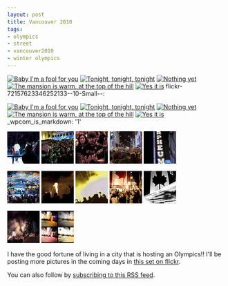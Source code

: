 ```yaml
---
layout: post
title: Vancouver 2010
tags:
- olympics
- street
- vancouver2010
- winter olympics
---
```

[![Baby I'm a fool for you](http://farm5.static.flickr.com/4037/4371599587_c0214176ab_m.jpg)][0] [![Tonight, tonight, tonight](http://farm5.static.flickr.com/4038/4372353070_f5d5c6f6f0_m.jpg)][1] [![Nothing yet](http://farm5.static.flickr.com/4047/4371604001_342e21ba19_m.jpg)][2] [![The mansion is warm, at the top of the hill](http://farm5.static.flickr.com/4025/4371605033_9ef665596a_m.jpg)][3] [![Yes it is](http://farm3.static.flickr.com/2779/4372356542_1b4c1b02fd_m.jpg)][4] flickr-72157623346252133--10-Small--: 

[![Baby I'm a fool for you](http://farm5.static.flickr.com/4037/4371599587_c0214176ab_m.jpg)][0] [![Tonight, tonight, tonight](http://farm5.static.flickr.com/4038/4372353070_f5d5c6f6f0_m.jpg)][1] [![Nothing yet](http://farm5.static.flickr.com/4047/4371604001_342e21ba19_m.jpg)][2] [![The mansion is warm, at the top of the hill](http://farm5.static.flickr.com/4025/4371605033_9ef665596a_m.jpg)][3] [![Yes it is](http://farm3.static.flickr.com/2779/4372356542_1b4c1b02fd_m.jpg)][4] \_wpcom\_is\_markdown: '1'

[![Yes it is](/images/4372356542_1b4c1b02fd_s.jpg)][5] [![The mansion is warm, at the top of the hill](/images/4371605033_9ef665596a_s.jpg)][3] [![Nothing yet](/images/4371604001_342e21ba19_s.jpg)][2] [![Tonight, tonight, tonight](/images/4372353070_f5d5c6f6f0_s.jpg)][6] [![Baby I'm a fool for you](/images/4371599587_c0214176ab_s.jpg)][7]

[![Are you going to?!](/images/4374623418_2cca5522d8_s.jpg)][8] [![You ain't seen nothing yet](/images/4373867949_8552c109ba_s.jpg)][9] [![At the zoo](/images/4373866355_8baf725611_s.jpg)][10] [![Georgia on my mind](/images/4373864857_5436c7dc27_s.jpg)][11] [![This is Howe do it](/images/4374615378_3bfb75de2a_s.jpg)][12]

[![Dechire](/images/4373860945_6078391384_s.jpg)][13] [![Can You Please Crawl Out Your Window?](/images/4374612406_a132fcd310_s.jpg)][14]

I have the good fortune of living in a city that is hosting an Olympics!! I'll be posting more pictures in the coming days in [this set on flickr][15].

You can also follow by [subscribing to this RSS feed][16].

[0]: http://www.flickr.com/photos/shvelmur/4371599587/ "Baby I'm a fool for you - by Melody Gardot"
[1]: http://www.flickr.com/photos/shvelmur/4372353070/ "Tonight, tonight, tonight - by Genesis"
[2]: http://www.flickr.com/photos/shvelmur/4371604001/ "Nothing yet"
[3]: http://www.flickr.com/photos/shvelmur/4371605033/ "The mansion is warm, at the top of the hill"
[4]: http://www.flickr.com/photos/shvelmur/4372356542/ "Yes it is - by The Beatles"
[5]: http://www.flickr.com/photos/shvelmur/4372356542/ "Yes it is"
[6]: http://www.flickr.com/photos/shvelmur/4372353070/ "Tonight, tonight, tonight"
[7]: http://www.flickr.com/photos/shvelmur/4371599587/ "Baby I'm a fool for you"
[8]: http://www.flickr.com/photos/shvelmur/4374623418/ "Are you going to?!"
[9]: http://www.flickr.com/photos/shvelmur/4373867949/ "You ain't seen nothing yet"
[10]: http://www.flickr.com/photos/shvelmur/4373866355/ "At the zoo"
[11]: http://www.flickr.com/photos/shvelmur/4373864857/ "Georgia on my mind"
[12]: http://www.flickr.com/photos/shvelmur/4374615378/ "This is Howe do it"
[13]: http://www.flickr.com/photos/shvelmur/4373860945/ "Dechire"
[14]: http://www.flickr.com/photos/shvelmur/4374612406/ "Can You Please Crawl Out Your Window?"
[15]: http://www.flickr.com/photos/shvelmur/sets/72157623346252133/
[16]: http://api.flickr.com/services/feeds/photoset.gne?set=72157623346252133&nsid=22535384@N00&lang=en-us
